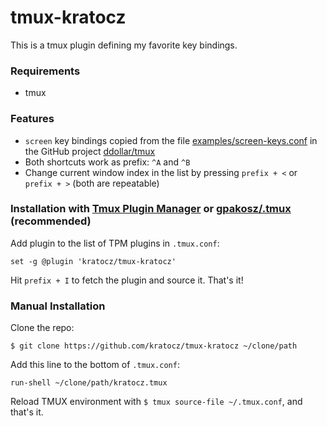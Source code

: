 # tmux-kratocz

This is a tmux plugin defining my favorite key bindings.

### Requirements

* tmux

### Features

* `screen` key bindings copied from the file [examples/screen-keys.conf](https://github.com/ddollar/tmux/blob/ac408631381ab8568e6a1dadb0db9656ea6faac9/examples/screen-keys.conf) in the GitHub project [ddollar/tmux](https://github.com/ddollar/tmux)
* Both shortcuts work as prefix: `^A` and `^B`
* Change current window index in the list by pressing `prefix + <` or `prefix + >` (both are repeatable)


### Installation with [Tmux Plugin Manager](https://github.com/tmux-plugins/tpm) or [gpakosz/.tmux](https://github.com/gpakosz/.tmux) (recommended)

Add plugin to the list of TPM plugins in `.tmux.conf`:

```tmux
set -g @plugin 'kratocz/tmux-kratocz'
```

Hit `prefix + I` to fetch the plugin and source it. That's it!

### Manual Installation

Clone the repo:

    $ git clone https://github.com/kratocz/tmux-kratocz ~/clone/path

Add this line to the bottom of `.tmux.conf`:

```tmux
run-shell ~/clone/path/kratocz.tmux
```

Reload TMUX environment with `$ tmux source-file ~/.tmux.conf`, and that's it.

